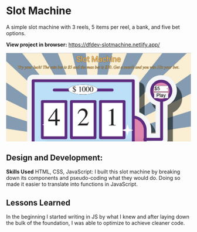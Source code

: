 # Slot Machine
A simple slot machine with 3 reels, 5 items per reel, a bank, and five bet options.

**View project in browser:** https://dfdev-slotmachine.netlify.app/

![alt tag](slot.png)

## Design and Development:
**Skills Used** HTML, CSS, JavaScript:
I built this slot machine by breaking down its components and pseudo-coding what they would do. Doing so made it easier to translate into functions in JavaScript.

## Lessons Learned
In the beginning I started writing in JS by what I knew and after laying down the bulk of the foundation, I was able to optimize to achieve cleaner code. 
